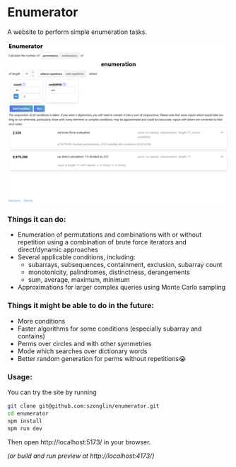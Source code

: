 # Enumerator

A website to perform simple enumeration tasks.

![](./other/images/exampleuse.png)

### Things it can do:

- Enumeration of permutations and combinations with or without repetition using a combination of brute force iterators and direct/dynamic approaches
- Several applicable conditions, including:
  - subarrays, subsequences, containment, exclusion, subarray count
  - monotonicity, palindromes, distinctness, derangements
  - sum, average, maximum, minimum
- Approximations for larger complex queries using Monte Carlo sampling

### Things it might be able to do in the future:

- More conditions
- Faster algorithms for some conditions (especially subarray and contains)
- Perms over circles and with other symmetries
- Mode which searches over dictionary words
- Better random generation for perms without repetitions😭

### Usage:

You can try the site by running

```bash
git clone git@github.com:szonglin/enumerator.git
cd enumerator
npm install
npm run dev
```

Then open http://localhost:5173/ in your browser.

_(or build and run preview at http://localhost:4173/)_
